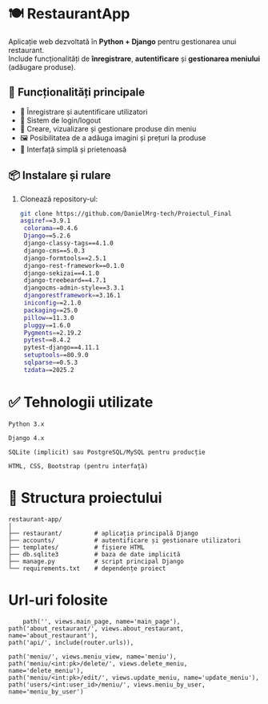 # 🍽️ RestaurantApp

Aplicație web dezvoltată în **Python + Django** pentru gestionarea unui restaurant.  
Include funcționalități de **înregistrare**, **autentificare** și **gestionarea meniului** (adăugare produse).

## 🚀 Funcționalități principale
- 👤 Înregistrare și autentificare utilizatori
- 🔐 Sistem de login/logout
- 🍕 Creare, vizualizare și gestionare produse din meniu
- 🖼️ Posibilitatea de a adăuga imagini și prețuri la produse
- 📱 Interfață simplă și prietenoasă

## 📦 Instalare și rulare

1. Clonează repository-ul:
   ```bash
   git clone https://github.com/DanielMrg-tech/Proiectul_Final
   asgiref==3.9.1
    colorama==0.4.6
    Django==5.2.6
    django-classy-tags==4.1.0
    django-cms==5.0.3
    django-formtools==2.5.1
    django-rest-framework==0.1.0
    django-sekizai==4.1.0
    django-treebeard==4.7.1
    djangocms-admin-style==3.3.1
    djangorestframework==3.16.1
    iniconfig==2.1.0
    packaging==25.0
    pillow==11.3.0
    pluggy==1.6.0
    Pygments==2.19.2
    pytest==8.4.2
    pytest-django==4.11.1
    setuptools==80.9.0
    sqlparse==0.5.3
    tzdata==2025.2


# ✅ Tehnologii utilizate

    Python 3.x
    
    Django 4.x
    
    SQLite (implicit) sau PostgreSQL/MySQL pentru producție
    
    HTML, CSS, Bootstrap (pentru interfață)

# 📂 Structura proiectului
    restaurant-app/
    │
    ├── restaurant/         # aplicația principală Django
    ├── accounts/           # autentificare și gestionare utilizatori
    ├── templates/          # fișiere HTML
    ├── db.sqlite3          # baza de date implicită
    ├── manage.py           # script principal Django
    └── requirements.txt    # dependențe proiect

# Url-uri folosite
        path('', views.main_page, name='main_page'),
    path('about_restaurant/', views.about_restaurant, name='about_restaurant'),
    path('api/', include(router.urls)),

    path('meniu/', views.meniu_view, name='meniu'),
    path('meniu/<int:pk>/delete/', views.delete_meniu, name='delete_meniu'),
    path('meniu/<int:pk>/edit/', views.update_meniu, name='update_meniu'),
    path('users/<int:user_id>/meniu/', views.meniu_by_user, name='meniu_by_user')